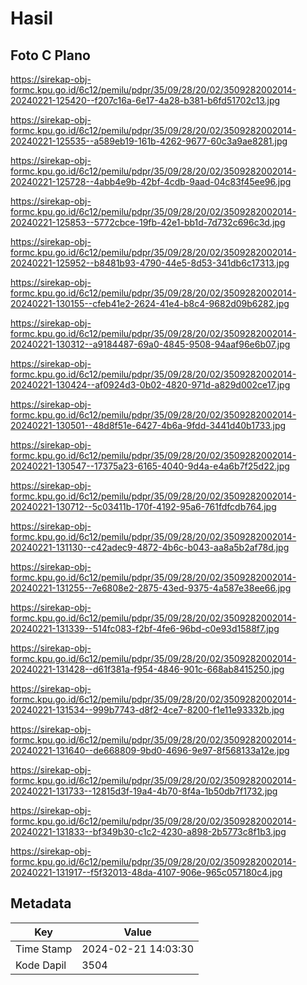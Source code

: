 # Hasil

## Foto C Plano

https://sirekap-obj-formc.kpu.go.id/6c12/pemilu/pdpr/35/09/28/20/02/3509282002014-20240221-125420--f207c16a-6e17-4a28-b381-b6fd51702c13.jpg

https://sirekap-obj-formc.kpu.go.id/6c12/pemilu/pdpr/35/09/28/20/02/3509282002014-20240221-125535--a589eb19-161b-4262-9677-60c3a9ae8281.jpg

https://sirekap-obj-formc.kpu.go.id/6c12/pemilu/pdpr/35/09/28/20/02/3509282002014-20240221-125728--4abb4e9b-42bf-4cdb-9aad-04c83f45ee96.jpg

https://sirekap-obj-formc.kpu.go.id/6c12/pemilu/pdpr/35/09/28/20/02/3509282002014-20240221-125853--5772cbce-19fb-42e1-bb1d-7d732c696c3d.jpg

https://sirekap-obj-formc.kpu.go.id/6c12/pemilu/pdpr/35/09/28/20/02/3509282002014-20240221-125952--b8481b93-4790-44e5-8d53-341db6c17313.jpg

https://sirekap-obj-formc.kpu.go.id/6c12/pemilu/pdpr/35/09/28/20/02/3509282002014-20240221-130155--cfeb41e2-2624-41e4-b8c4-9682d09b6282.jpg

https://sirekap-obj-formc.kpu.go.id/6c12/pemilu/pdpr/35/09/28/20/02/3509282002014-20240221-130312--a9184487-69a0-4845-9508-94aaf96e6b07.jpg

https://sirekap-obj-formc.kpu.go.id/6c12/pemilu/pdpr/35/09/28/20/02/3509282002014-20240221-130424--af0924d3-0b02-4820-971d-a829d002ce17.jpg

https://sirekap-obj-formc.kpu.go.id/6c12/pemilu/pdpr/35/09/28/20/02/3509282002014-20240221-130501--48d8f51e-6427-4b6a-9fdd-3441d40b1733.jpg

https://sirekap-obj-formc.kpu.go.id/6c12/pemilu/pdpr/35/09/28/20/02/3509282002014-20240221-130547--17375a23-6165-4040-9d4a-e4a6b7f25d22.jpg

https://sirekap-obj-formc.kpu.go.id/6c12/pemilu/pdpr/35/09/28/20/02/3509282002014-20240221-130712--5c03411b-170f-4192-95a6-761fdfcdb764.jpg

https://sirekap-obj-formc.kpu.go.id/6c12/pemilu/pdpr/35/09/28/20/02/3509282002014-20240221-131130--c42adec9-4872-4b6c-b043-aa8a5b2af78d.jpg

https://sirekap-obj-formc.kpu.go.id/6c12/pemilu/pdpr/35/09/28/20/02/3509282002014-20240221-131255--7e6808e2-2875-43ed-9375-4a587e38ee66.jpg

https://sirekap-obj-formc.kpu.go.id/6c12/pemilu/pdpr/35/09/28/20/02/3509282002014-20240221-131339--514fc083-f2bf-4fe6-96bd-c0e93d1588f7.jpg

https://sirekap-obj-formc.kpu.go.id/6c12/pemilu/pdpr/35/09/28/20/02/3509282002014-20240221-131428--d61f381a-f954-4846-901c-668ab8415250.jpg

https://sirekap-obj-formc.kpu.go.id/6c12/pemilu/pdpr/35/09/28/20/02/3509282002014-20240221-131534--999b7743-d8f2-4ce7-8200-f1e11e93332b.jpg

https://sirekap-obj-formc.kpu.go.id/6c12/pemilu/pdpr/35/09/28/20/02/3509282002014-20240221-131640--de668809-9bd0-4696-9e97-8f568133a12e.jpg

https://sirekap-obj-formc.kpu.go.id/6c12/pemilu/pdpr/35/09/28/20/02/3509282002014-20240221-131733--12815d3f-19a4-4b70-8f4a-1b50db7f1732.jpg

https://sirekap-obj-formc.kpu.go.id/6c12/pemilu/pdpr/35/09/28/20/02/3509282002014-20240221-131833--bf349b30-c1c2-4230-a898-2b5773c8f1b3.jpg

https://sirekap-obj-formc.kpu.go.id/6c12/pemilu/pdpr/35/09/28/20/02/3509282002014-20240221-131917--f5f32013-48da-4107-906e-965c057180c4.jpg


## Metadata

| Key        | Value               |
| ---------- | ------------------- |
| Time Stamp | 2024-02-21 14:03:30 |
| Kode Dapil | 3504                |



